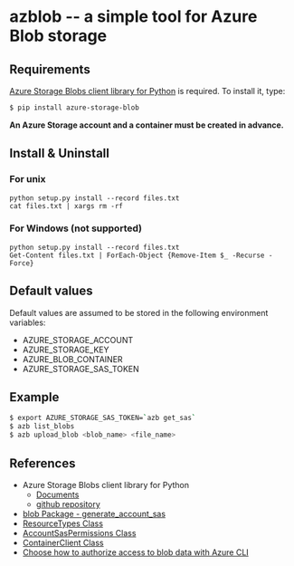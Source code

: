# azblob -- a simple tool for Azure Blob storage

## Requirements

[Azure Storage Blobs client library for Python](https://learn.microsoft.com/en-us/python/api/overview/azure/storage-blob-readme?view=azure-python) is required.
To install it, type:

```bash
$ pip install azure-storage-blob
```

**An Azure Storage account and a container must be created in advance.**

## Install & Uninstall
### For unix

    python setup.py install --record files.txt
    cat files.txt | xargs rm -rf

### For Windows (not supported)

    python setup.py install --record files.txt
    Get-Content files.txt | ForEach-Object {Remove-Item $_ -Recurse -Force}


## Default values

Default values are assumed to be stored in the following environment variables:
- AZURE_STORAGE_ACCOUNT
- AZURE_STORAGE_KEY
- AZURE_BLOB_CONTAINER
- AZURE_STORAGE_SAS_TOKEN

## Example

```bash
$ export AZURE_STORAGE_SAS_TOKEN=`azb get_sas`
$ azb list_blobs
$ azb upload_blob <blob_name> <file_name>
```    


## References

- Azure Storage Blobs client library for Python
    - [Documents](https://learn.microsoft.com/en-us/python/api/overview/azure/storage-blob-readme?view=azure-python)
    - [github repository](https://github.com/Azure/azure-sdk-for-python/tree/azure-storage-blob_12.14.1/sdk/storage/azure-storage-blob)
- [blob Package - generate_account_sas](https://learn.microsoft.com/en-us/python/api/azure-storage-blob/azure.storage.blob?view=azure-python#azure-storage-blob-generate-container-sas)
- [ResourceTypes Class](https://learn.microsoft.com/en-us/python/api/azure-storage-blob/azure.storage.blob.resourcetypes?view=azure-python)
- [AccountSasPermissions Class](https://learn.microsoft.com/en-us/python/api/azure-storage-blob/azure.storage.blob.accountsaspermissions?view=azure-python)
- [ContainerClient Class](https://learn.microsoft.com/en-us/python/api/azure-storage-blob/azure.storage.blob.containerclient?view=azure-python)
- [Choose how to authorize access to blob data with Azure CLI](https://learn.microsoft.com/en-us/azure/storage/blobs/authorize-data-operations-cli)
